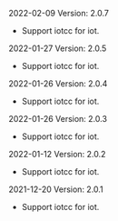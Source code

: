 2022-02-09 Version: 2.0.7
- Support iotcc for iot.

2022-01-27 Version: 2.0.5
- Support iotcc for iot.

2022-01-26 Version: 2.0.4
- Support iotcc for iot.

2022-01-26 Version: 2.0.3
- Support iotcc for iot.

2022-01-12 Version: 2.0.2
- Support iotcc for iot.

2021-12-20 Version: 2.0.1
- Support iotcc for iot.

